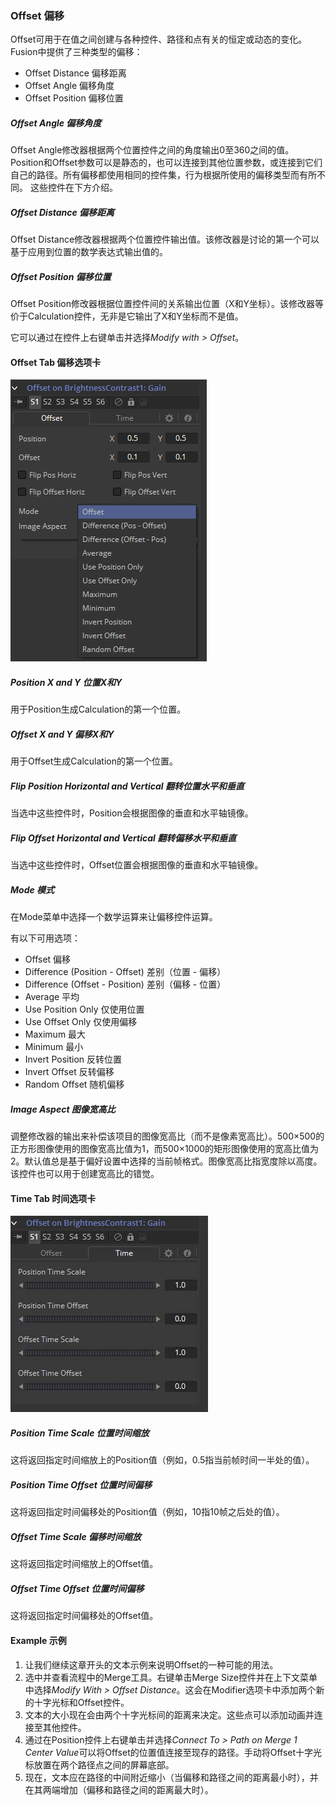 ### Offset 偏移

Offset可用于在值之间创建与各种控件、路径和点有关的恒定或动态的变化。Fusion中提供了三种类型的偏移：

- Offset Distance 偏移距离
- Offset Angle 偏移角度
- Offset Position 偏移位置

##### Offset Angle 偏移角度

Offset Angle修改器根据两个位置控件之间的角度输出0至360之间的值。Position和Offset参数可以是静态的，也可以连接到其他位置参数，或连接到它们自己的路径。所有偏移都使用相同的控件集，行为根据所使用的偏移类型而有所不同。 这些控件在下方介绍。

##### Offset Distance 偏移距离

Offset Distance修改器根据两个位置控件输出值。该修改器是讨论的第一个可以基于应用到位置的数学表达式输出值的。

##### Offset Position 偏移位置

Offset Position修改器根据位置控件间的关系输出位置（X和Y坐标）。该修改器等价于Calculation控件，无非是它输出了X和Y坐标而不是值。

它可以通过在控件上右键单击并选择*Modify with > Offset*。

#### Offset Tab 偏移选项卡

![Offset_OffsetTab](images/Offset_OffsetTab.png)



##### Position X and Y 位置X和Y

用于Position生成Calculation的第一个位置。

##### Offset X and Y 偏移X和Y

用于Offset生成Calculation的第一个位置。

##### Flip Position Horizontal and Vertical 翻转位置水平和垂直

当选中这些控件时，Position会根据图像的垂直和水平轴镜像。

##### Flip Offset Horizontal and Vertical 翻转偏移水平和垂直

当选中这些控件时，Offset位置会根据图像的垂直和水平轴镜像。

##### Mode 模式

在Mode菜单中选择一个数学运算来让偏移控件运算。

有以下可用选项：

- Offset 偏移
- Difference (Position - Offset) 差别（位置 - 偏移）
- Difference (Offset - Position) 差别（偏移 - 位置）
- Average 平均
- Use Position Only 仅使用位置
- Use Offset Only 仅使用偏移
- Maximum 最大
- Minimum 最小
- Invert Position 反转位置
- Invert Offset 反转偏移
- Random Offset 随机偏移

##### Image Aspect 图像宽高比

调整修改器的输出来补偿该项目的图像宽高比（而不是像素宽高比）。500×500的正方形图像使用的图像宽高比值为1，而500×1000的矩形图像使用的宽高比值为2。默认值总是基于偏好设置中选择的当前帧格式。图像宽高比指宽度除以高度。该控件也可以用于创建宽高比的错觉。

#### Time Tab 时间选项卡

![Offset_TimeTab](images/Offset_TimeTab.jpg)

##### Position Time Scale 位置时间缩放

这将返回指定时间缩放上的Position值（例如，0.5指当前帧时间一半处的值）。

##### Position Time Offset 位置时间偏移

这将返回指定时间偏移处的Position值（例如，10指10帧之后处的值）。

##### Offset Time Scale 偏移时间缩放

这将返回指定时间缩放上的Offset值。

##### Offset Time Offset 位置时间偏移

这将返回指定时间偏移处的Offset值。

#### Example 示例

1. 让我们继续这章开头的文本示例来说明Offset的一种可能的用法。
2. 选中并查看流程中的Merge工具。右键单击Merge Size控件并在上下文菜单中选择*Modify With > Offset Distance*。这会在Modifier选项卡中添加两个新的十字光标和Offset控件。
3. 文本的大小现在会由两个十字光标间的距离来决定。这些点可以添加动画并连接至其他控件。
4. 通过在Position控件上右键单击并选择*Connect To > Path on Merge 1 Center Value*可以将Offset的位置值连接至现存的路径。手动将Offset十字光标放置在两个路径点之间的屏幕底部。
5. 现在，文本应在路径的中间附近缩小（当偏移和路径之间的距离最小时），并在其两端增加（偏移和路径之间的距离最大时）。

